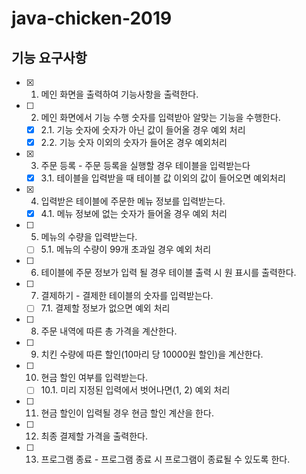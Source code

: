 # java-chicken-2019
## 기능 요구사항
- [x] 1. 메인 화면을 출력하여 기능사항을 출력한다.
- [ ] 2. 메인 화면에서 기능 수행 숫자를 입력받아 알맞는 기능을 수행한다.
  - [x] 2.1. 기능 숫자에 숫자가 아닌 값이 들어올 경우 예외 처리
  - [x] 2.2. 기능 숫자 이외의 숫자가 들어온 경우 예외처리
- [x] 3. 주문 등록 - 주문 등록을 실행할 경우 테이블을 입력받는다
  - [x] 3.1. 테이블을 입력받을 때 테이블 값 이외의 값이 들어오면 예외처리
- [x] 4. 입력받은 테이블에 주문한 메뉴 정보를 입력받는다.
  - [x] 4.1. 메뉴 정보에 없는 숫자가 들어올 경우 예외 처리
- [ ] 5. 메뉴의 수량을 입력받는다.
  - [ ] 5.1. 메뉴의 수량이 99개 초과일 경우 예외 처리
- [ ] 6. 테이블에 주문 정보가 입력 될 경우 테이블 출력 시 원 표시를 출력한다.
- [ ] 7. 결제하기 - 결제한 테이블의 숫자를 입력받는다.
  - [ ] 7.1. 결제할 정보가 없으면 예외 처리
- [ ] 8. 주문 내역에 따른 총 가격을 계산한다.
- [ ] 9. 치킨 수량에 따른 할인(10마리 당 10000원 할인)을 계산한다.
- [ ] 10. 현금 할인 여부를 입력받는다.
  - [ ] 10.1. 미리 지정된 입력에서 벗어나면(1, 2) 예외 처리
- [ ] 11. 현금 할인이 입력될 경우 현금 할인 계산을 한다.
- [ ] 12. 최종 결제할 가격을 출력한다.
- [ ] 13. 프로그램 종료 - 프로그램 종료 시 프로그램이 종료될 수 있도록 한다.
